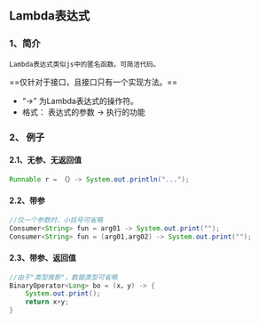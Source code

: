## Lambda表达式
### 1、简介
	Lambda表达式类似js中的匿名函数。可简洁代码。
==仅针对于接口，且接口只有一个实现方法。==
- “->” 为Lambda表达式的操作符。
- 格式：
	表达式的参数 -> 执行的功能
### 2、	例子
#### 2.1、无参、无返回值
```java
Runnable r = （）-> System.out.println("...");
```
#### 2.2、带参
```java
//仅一个参数时，小括号可省略
Consumer<String> fun = arg01 -> System.out.print("");
Consumer<String> fun = (arg01,arg02) -> System.out.print("");
```
#### 2.3、带参、返回值
```java
//由于"类型推断"，数据类型可省略
BinaryOperator<Long> bo = (x，y) -> {
    System.out.print();
    return x+y;
}
```